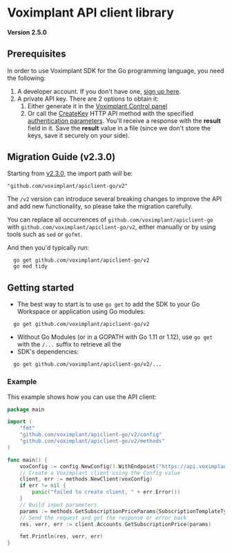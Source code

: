 # Voximplant API client library

#### Version 2.5.0

## Prerequisites

In order to use Voximplant SDK for the Go programming language, you need the following:

1. A developer account. If you don't have one, [sign up here](https://voximplant.com/sign-up/).
2. A private API key. There are 2 options to obtain it:
    1. Either generate it in the [Voximplant Control panel](https://manage.voximplant.com/settings/service_accounts)
    2. Or call the [CreateKey](https://voximplant.com/docs/references/httpapi/managing_role_system#createkey)
       HTTP API method with the
       specified [authentication parameters](https://voximplant.com/docs/references/httpapi/auth_parameters).
       You'll receive a response with the __result__ field in it. Save the __result__ value in a file
       (since we don't store the keys, save it securely on your side).

## Migration Guide (v2.3.0)

Starting from [v2.3.0](https://github.com/voximplant/apiclient-go/releases/tag/v2.3.0), the import path will be:

    "github.com/voximplant/apiclient-go/v2"

The `/v2` version can introduce several breaking changes to improve the API and add new functionality,
so please take the migration carefully.

You can replace all occurrences of `github.com/voximplant/apiclient-go` with `github.com/voximplant/apiclient-go/v2`,
either manually or by using tools such as `sed` or `gofmt`.

And then you'd typically run:

```shell
  go get github.com/voximplant/apiclient-go/v2
  go mod tidy
```

## Getting started

* The best way to start is to use `go get` to add the SDK to your Go Workspace or application using Go modules:

```shell
  go get github.com/voximplant/apiclient-go/v2
```

* Without Go Modules (or in a GOPATH with Go 1.11 or 1.12), use `go get` with the `/...` suffix to retrieve all the
* SDK's dependencies:

```shell
  go get github.com/voximplant/apiclient-go/v2/...
```

### Example

This example shows how you can use the API client:

```go
package main

import (
	"fmt"
	"github.com/voximplant/apiclient-go/v2/config"
	"github.com/voximplant/apiclient-go/v2/methods"
)

func main() {
	voxConfig := config.NewConfig().WithEndpoint("https://api.voximplant.com/platform_api/").WithKeyPath("vox_key_jwt.json")
	// Create a Voximplant client using the Config value
	client, err := methods.NewClient(voxConfig)
	if err != nil {
		panic("failed to create client, " + err.Error())
	}
	// Build input parameters
	params := methods.GetSubscriptionPriceParams{SubscriptionTemplateType: "SIP_REGISTRATION"}
	// Send the request and get the response or error back
	res, verr, err := client.Accounts.GetSubscriptionPrice(params)

	fmt.Println(res, verr, err)
}
```
